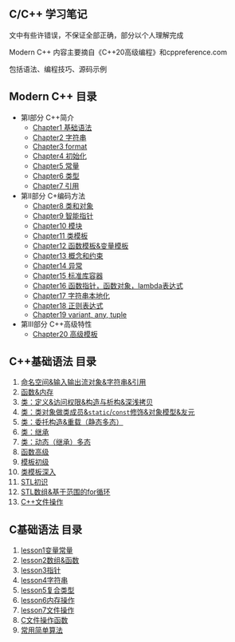 ## C/C++ 学习笔记

文中有些许错误，不保证全部正确，部分以个人理解完成

Modern C++ 内容主要摘自《C++20高级编程》和cppreference.com

包括语法、编程技巧、源码示例

## Modern C++ 目录

- 第I部分 C++简介
  - [Chapter1 基础语法](ModernCpp/Chapter01.md)
  - [Chapter2 字符串](ModernCpp/Chapter02.md)
  - [Chapter3 format](ModernCpp/Chapter03.md)
  - [Chapter4 初始化](ModernCpp/Chapter04.md)
  - [Chapter5 常量](ModernCpp/Chapter05.md)
  - [Chapter6 类型](ModernCpp/Chapter06.md)
  - [Chapter7 引用](ModernCpp/Chapter07.md)
- 第II部分 C+编码方法
  - [Chapter8 类和对象](ModernCpp/Chapter08.md)
  - [Chapter9 智能指针](ModernCpp/Chapter09.md)
  - [Chapter10 模块](ModernCpp/Chapter10.md)
  - [Chapter11 类模板](ModernCpp/Chapter11.md)
  - [Chapter12 函数模板&变量模板](ModernCpp/Chapter12.md)
  - [Chapter13 概念和约束](ModernCpp/Chapter13.md)
  - [Chapter14 异常](ModernCpp/Chapter14.md)
  - [Chapter15 标准库容器](ModernCpp/Chapter15.md)
  - [Chapter16 函数指针，函数对象，lambda表达式](ModernCpp/Chapter16.md)
  - [Chapter17 字符串本地化](ModernCpp/Chapter17.md)
  - [Chapter18 正则表达式](ModernCpp/Chapter18.md)
  - [Chapter19 variant, any, tuple](ModernCpp/Chapter19.md)
- 第III部分 C++高级特性
  - [Chapter20 高级模板](ModernCpp/Chapter20.md)

## C++基础语法 目录

1. [命名空间&输入输出流对象&字符串&引用](Cpp/l_08.md)
2. [函数&内存](Cpp/l_09.md)
3. [类：定义&访问权限&构造与析构&深浅拷贝](Cpp/l_10.md)
4. [类：类对象做类成员&`static`/`const`修饰&对象模型&友元](Cpp/l_11.md)
5. [类：委托构造&重载（静态多态）](Cpp/l_12.md)
6. [类：继承](Cpp/l_13.md)
7. [类：动态（继承）多态](Cpp/l_14.md)
8. [函数高级](Cpp/l_15.md)
9. [模板初级](Cpp/l_16.md)
10. [类模板深入](Cpp/l_17.md)
11. [STL初识](Cpp/l_18.md)
12. [STL数组&基于范围的for循环](Cpp/l_19.md)
13. [C++文件操作](Cpp/l_20.md)

## C基础语法 目录

1. [lesson1变量常量](C/l_01.md)
2. [lesson2数组&函数](C/l_02.md)
3. [lesson3指针](C/l_03.md)
4. [lesson4字符串](C/l_04.md)
5. [lesson5复合类型](C/l_05.md)
6. [lesson6内存操作](C/l_06.md)
7. [lesson7文件操作](C/l_07.md)
8. [C文件操作函数](C/C文件操作.md)
9. [常用简单算法](C/常用算法.md)
